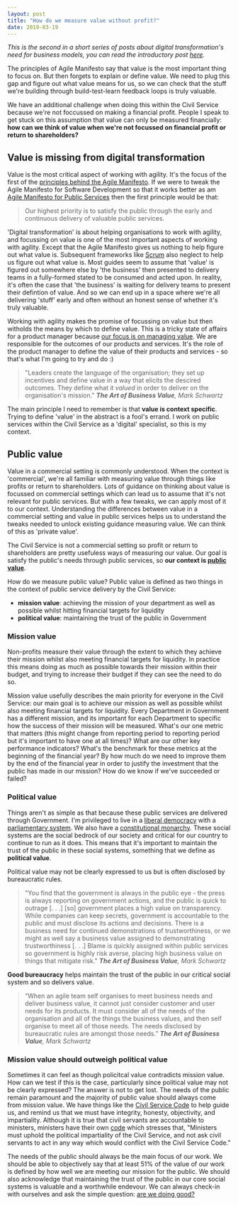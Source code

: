 ```yaml
---
layout: post
title: "How do we measure value without profit?"
date: 2019-03-19
---
```


_This is the second in a short series of posts about digital transformation's need for business models, you can read the introductory post [here](https://scottcolfer.com/2019/03/17/digital-transformation-business-model.html)._ 

The principles of Agile Manifesto say that value is the most important thing to focus on. But then forgets to explain or define value. We need to plug this gap and figure out what value means for us, so we can check that the stuff we're building through build-test-learn feedback loops is truly valuable. 

We have an additional challenge when doing this within the Civil Service because we're not foccussed on making a financial profit. People I speak to get stuck on this assumption that value can only be measured financially: **how can we think of value when we're not focussed on financial profit or return to shareholders?**

## Value is missing from digital transformation

Value is the most critical aspect of working with agility. It's the focus of the first of the [principles behind the Agile Manifesto](https://agilemanifesto.org/principles.html). If we were to tweak the Agile Manifesto for Software Development so that it works better as am [Agile Manifesto for Public Services](https://scottcolfer.com/2017/06/03/agile-manifesto-public-services.html) then the first principle would be that:
> Our highest priority is to satisfy the public through the early and continuous delivery of valuable public services.

'Digital transformation' is about helping organisations to work with agility, and focussing on value is one of the most important aspects of working with agility. Except that the Agile Manifesto gives us nothing to help figure out what value is. Subsequent frameworks like [Scrum](https://www.scrumguides.org/scrum-guide.html) also neglect to help us figure out what value is. Most guides seem to assume that 'value' is figured out somewhere else by 'the business' then presented to delivery teams in a fully-formed stated to be consumed and acted upon. In reality, it's often the case that 'the business' is waiting for delivery teams to present their defintion of value. And so we can end up in a space where we're all delivering 'stuff' early and often without an honest sense of whether it's truly valuable.

Working with agility makes the promise of focussing on value but then witholds the means by which to define value. This is a tricky state of affairs for a product manager because [our focus is on managing value](https://scottcolfer.com/2019/01/02/what-is-product-management.html). We are responsible for the outcomes of our products and services. It's the role of the product manager to define the value of their products and services - so that's what I'm going to try and do :)

> "Leaders create the language of the organisation; they set up incentives and define value in a way that elicits the descired outcomes. They define what it *valued* in order to deliver on the organisation's mission." ***The Art of Business Value**,  Mark Schwartz* 

The main principle I need to remember is that **value is context specific**. Trying to define 'value' in the abstract is a fool's errand. I work on public services within the Civil Service as a 'digital' specialist, so this is my context.

## Public value

Value in a commercial setting is commonly understood. When the context is 'commercial', we're all familiar with measuring value through things like profits or return to shareholders. Lots of guidance on thinking about value is focussed on commercial settings which can lead us to assume that it's not relevant for public services. But with a few tweaks, we can apply most of it to our context. Understanding the differences between value in a commercial setting and value in public services helps us to understand the tweaks needed to unlock existing guidance measuring value. We can think of this as 'private value'.

The Civil Service is not a commercial setting so profit or return to shareholders are pretty usefuless ways of measuring our value. Our goal is satisfy the public's needs through public services, so **our context is [public value](https://en.wikipedia.org/wiki/Public_value)**. 

How do we measure public value? Public value is defined as two things in the context of public service delivery by the Civil  Service:

- **mission value**: achieving the mission of your department as well as possible whilst hitting financial targets for liquidity
- **political value**: maintaining the trust of the public in Government 

### Mission value

Non-profits measure their value through the extent to which they achieve their mission whilst also meeting financial targets for liquidity. 
In practice this means doing as much as possible towards their mission within their budget, and trying to increase their budget if they can see the need to do so.

Mission value usefully describes the main priority for everyone in the Civil Service: our main goal is to achieve our mission as well as possible whilst also meeting financial targets for liquidity. Every Department in Government has a different mission, and its important for each Department to specific how the success of their mission will be measured. What's our one metric that matters (this might change from reporting period to reporting period but it's important to have one at all times)? What are our other key performance indicators? What's the benchmark for these metrics at the beginning of the financial year? By how much do we need to improve them by the end of the financial year in order to justify the investment that the public has made in our mission? How do we know if we've succeeded or failed?

### Political value

Things aren't as simple as that because these public services are delivered through Government. I'm privileged to live in a [liberal democracy](https://en.wikipedia.org/wiki/Liberal_democracy) with a [parliamentary system](https://en.wikipedia.org/wiki/Parliamentary_system). We also have a [constitutional monarchy](https://en.wikipedia.org/wiki/Constitutional_monarchy). These social systems are the social bedrock of our society and critical for our country to continue to run as it does. This means that it's important to maintain the trust of the public in these social systems, something that we define as **political value**. 

Political value may not be clearly expressed to us but is often disclosed by bureaucratic rules. 

> "You find that the government is always in the public eye - the press is always reporting on government actions, and the public is quick to outrage [. . .] [so] government places a high value on transparency. While companies can keep secrets, government is accountable to the public and must disclose its actions and decisions. There is a business need for continued demonstrations of trustworthiness, or we might as well say a business value assigned to demonstrating trustworthiness [. . .] Blame is quickly assigned within public services so government is highly risk averse, placing high business value on things that mitigate risk." ***The Art of Business Value**,  Mark Schwartz* 

**Good bureaucracy** helps maintain the trust of the public in our critical social system and so delivers value. 

> “When an agile team self organises to meet business needs and deliver business value, it cannot just consider customer and user needs for its products. It must consider all of the needs of the organisation and all of the things the business values, and then self organise to meet all of those needs. The needs disclosed by bureaucratic rules are amongst those needs.” ***The Art of Business Value**,  Mark Schwartz* 

### Mission value should outweigh political value

Sometimes it can feel as though policitcal value contradicts mission value. How can we test if this is the case, particularly since political value may not be clearly expressed? The answer is not to get lost. The needs of the public remain paramount and the majority of public value should always come from mission value. We have things like the [Civil Service Code](https://www.gov.uk/government/publications/civil-service-code/the-civil-service-code) to help guide us, and remind us that we must have integrity, honesty, objectivity, and impartiality. Although it is true that civil servants are accountable to ministers, ministers have their own [code](https://assets.publishing.service.gov.uk/government/uploads/system/uploads/attachment_data/file/672633/2018-01-08_MINISTERIAL_CODE_JANUARY_2018__FINAL___3_.pdf) which stresses that, "Ministers must uphold the political impartiality of the Civil  Service,  and  not  ask  civil  servants  to  act  in  any  way which  would  conflict  with  the Civil  Service  Code."

The needs of the public should always be the main focus of our work. We should be able to objectively say that at least 51% of the value of our work is defined by how well we are meeting our mission for the public. We should also acknowledge that maintaining the trust of the public in our core social systems is valuable and a worthwhile endevour. We can always check-in with ourselves and ask the simple question: [are we doing good?](https://www.mindtheproduct.com/2019/01/lets-resolve-to-create-humane-products-in-2019/) 

